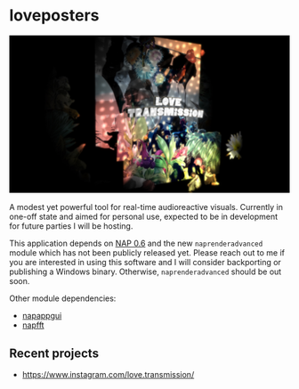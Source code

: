# loveposters

![](preview.jpg)

A modest yet powerful tool for real-time audioreactive visuals. Currently in one-off state and aimed for personal use, expected to be in development for future parties I will be hosting.

This application depends on [NAP 0.6](https://github.com/napframework) and the new `naprenderadvanced` module which has not been publicly released yet. Please reach out to me if you are interested in using this software and I will consider backporting or publishing a Windows binary. Otherwise, `naprenderadvanced` should be out soon.

Other module dependencies:
- [napappgui](https://github.com/naivisoftware/napappgui)
- [napfft](https://github.com/lshoek/napfft)

## Recent projects
- https://www.instagram.com/love.transmission/
